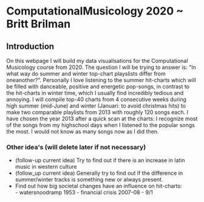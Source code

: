# ComputationalMusicology 2020 ~ Britt Brilman

## Introduction
On this webpage I will build my data visualisations for the Computational Musicology course from 2020. The question I will be trying to answer is: "In what way do summer and winter top-chart playslists differ from oneanother?". Personally I love listening to the summer hit-charts which will be filled with danceable, positive and energetic pop-songs, in contrast to the hit-charts in winter time, which I usually find incredibly tedious and annoying. I will compile top-40 charts from 4 consecutive weeks during high summer (mid-June) and winter (Januari: to avoid christmas hits) to make two comparable playlists from 2013 with roughly 120 songs each. I have chosen the year 2013 after a quick scan at the charts: I recognize most of the songs from my highschool days when I listened to the popular songs the most. I would not know as many songs now as I did then.  

### Other idea's (will delete later if not necessary)
- (follow-up current idea) Try to find out if there is an increase in latin music in western culture
- (follow_up current idea) Generally try to find out if the difference in summer/winter tracks is something new or always present.
- Find out how big societal changes have an influence on hit-charts:  
        - watersnoodramp 1953
        - financial crisis 2007-08
        - 9/1
